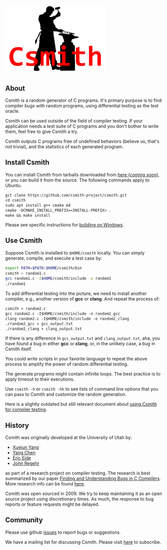 # ![](./csmith.png)

## About

Csmith is a random generator of C programs. It's primary purpose is to find
compiler bugs with random programs, using differential testing as the
test oracle.

Csmith can be used outside of the field of compiler testing.
If your application needs a test suite of C programs and you don't bother to
write them, feel free to give Csmith a try.

Csmith outputs C programs free of undefined behaviors (believe us, that's
not trivial), and the statistics of each generated program.

## Install Csmith

You can install Csmith from tarballs downloaded from [here (coming soon)](doc/releases.md),
or you can build it from the source. The following commands
apply to Ubuntu.

```
git clone https://github.com/csmith-project/csmith.git
cd csmith
sudo apt install g++ cmake m4
cmake -DCMAKE_INSTALL_PREFIX=<INSTALL-PREFIX> .
make && make install
```

Please see specific instructions for [building on
Windows](doc/build-csmith-on-windows.md).

## Use Csmith

Suppose Csmith is installed to `$HOME/csmith` locally. You can simply
generate, compile, and execute a test case by:

```bash
export PATH=$PATH:$HOME/csmith/bin
csmith > random1.c
gcc random1.c -I$HOME/csmith/include -o random1
./random1
```

To add differential testing into the picture, we need to install another
compiler, e.g., another version of **gcc** or **clang**. And repeat the process of:

```
csmith > random2.c
gcc random2.c -I$HOME/csmith/include -o random2_gcc
clang random2.c -I$HOME/csmith/include -o random2_clang
./random2_gcc > gcc_output.txt
./random2_clang > clang_output.txt
```

If there is any difference in `gcc_output.txt` and `clang_output.txt`,
aha, you have found a bug in either **gcc** or **clang**, or, in the
unlikely case, a bug in Csmith itself.

You could write scripts in your favorite language to repeat
the above process to amplify the power of random differential testing.

The generate programs might contain infinite loops. The best practice is
to apply timeout to their executions.

Use `csmith -h` or `csmith -hh` to see lists of command line options that you
can pass to Csmith and customize the random generation.

Here is a slightly outdated but still relevant document about
[using Csmith for compiler testing](http://embed.cs.utah.edu/csmith/using.html).

## History

Csmith was originally developed at the University of Utah by:

* [Xuejun Yang](nitsnow@gmail.com)
* [Yang Chen](chenyang78@gmail.com )
* [Eric Eide](eeide@cs.utah.edu)
* [John Regehr](regehr@cs.utah.edu)

as part of a research project on compiler testing. The research is best
summarized by our paper
[Finding and Understanding Bugs in C Compilers](https://www.cs.utah.edu/~regehr/papers/pldi11-preprint.pdf).
More research info can be found
[here](http://embed.cs.utah.edu/csmith/).

Csmith was open sourced in 2009. We try to keep maintaining it as an open source
project using discretionary times. As much, the response to bug reports or
feature requests might be delayed.

## Community

Please use github [issues](https://github.com/csmith-project/csmith/issues/new)
to report bugs or suggestions.

We have a mailing list for discussing Csmith.
Please visit [here](http://www.flux.utah.edu/mailman/listinfo/csmith-dev) to subscribe.


